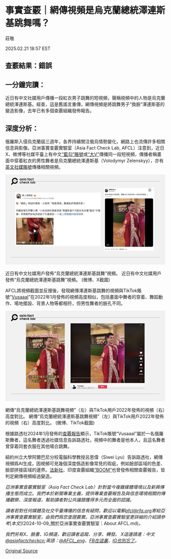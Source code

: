 # 事實查覈｜網傳視頻是烏克蘭總統澤連斯基跳舞嗎？

莊敬

2025.02.21 18:57 EST

## 查覈結果：錯誤

## 一分鐘完讀：

近日有中文社媒用戶傳播一段紅衣男子跳舞的短視頻，聲稱視頻中的人物是烏克蘭總統澤連斯基。經查，這是舊謠言重傳，網傳視頻是將跳舞男子“換臉”澤連斯基的變造影像，去年已有多個查覈組織發佈報告。

## 深度分析：

俄羅斯入侵烏克蘭屆三週年，各界持續關注俄烏情勢變化，網路上也流傳許多相關信息與影像。亞洲事實查覈實驗室（Asia Fact Check Lab, AFCL）注意到，近日X、微博等社媒平臺上有中文[“藍勾”賬號](https://x.com/Snofy8/status/1892362457139544233)或[“大V”](https://m.weibo.cn/detail/5136049715809377)傳播同一段短視頻，傳播者稱畫面中穿着紅衣的男性舞者是烏克蘭總統澤連斯基（Volodymyr Zelenskyy），亦有[英文社媒賬號](https://x.com/RealJessica05/status/1892253624018808914)傳播相關視頻。

![近日有中文社媒用戶發佈“烏克蘭總統澤連斯基跳舞”視頻。](images/ZNDYQJVX4RBRRKANV2JMPFNPPM.jpg)

近日有中文社媒用戶發佈“烏克蘭總統澤連斯基跳舞”視頻。 近日有中文社媒用戶發佈“烏克蘭總統澤連斯基跳舞”視頻。 (微博、X截圖)

AFCL將視頻截圖並反搜後，發現網傳澤連斯基跳舞的視頻與TikTok賬號“[Vusaaal](https://www.tiktok.com/@vusaaal/video/7052410212015246593)”在2022年1月發佈的視頻高度相似，包括畫面中舞者的穿着、舞蹈動作、場地擺設、背景人物等都相符，但男性舞者的臉孔不同。

![網傳“烏克蘭總統澤連斯基跳舞視頻”（左）與TikTok用戶2022年發佈的視頻（右）高度對比。](images/MCVR7IEXFBDONHXE36WLU2K5E4.jpg)

網傳“烏克蘭總統澤連斯基跳舞視頻”（左）與TikTok用戶2022年發佈的視頻（右）高度對比。 網傳“烏克蘭總統澤連斯基跳舞視頻”（左）與TikTok用戶2022年發佈的視頻（右）高度對比。 (微博、TikTok截圖)

根據路透社2024年1月發佈的[查覈報告](https://www.reuters.com/fact-check/video-does-not-show-ukraines-president-zelenskiy-belly-dancing-2024-01-10/)顯示，TikTok賬號“Vusaaal”屬於一名俄羅斯舞者，這名舞者透過社媒信息告訴路透社，視頻中的舞者是他本人，且這名舞者曾穿着同套衣服在其他場合跳舞。

紐約州立大學阿爾巴尼分校電腦科學教授呂思偉（Siwei Lyu）告訴路透社，網傳視頻爲AI生成，因視頻可見幾個深度僞造影像常見的瑕疵，例如臉部區域的色差、臉部拼接區域的邊界。[法新社](https://factcheck.afp.com/doc.afp.com.34EQ8F9)、印度查覈組織[“BOOM”](https://www.boomlive.in/fact-check/ukraine-president-volodymyr-zelenskyy-dancing-fake-news-24058)也曾發佈相關查覈報告，皆判定網傳視頻經過變造。

*亞洲事實查覈實驗室（Asia Fact Check Lab）針對當今複雜媒體環境以及新興傳播生態而成立。我們本於新聞專業主義，提供專業查覈報告及與信息環境相關的傳播觀察、深度報道，幫助讀者對公共議題獲得多元而全面的認識。*

*讀者若對任何媒體及社交平臺傳播的信息有疑問，歡迎以電郵*[*afcl@rfa.org*](mailto:afcl@rfa.org)*寄給亞洲事實查覈實驗室，由我們爲您查證覈實。亞洲事實查覈實驗室更詳細的介紹請參考*[*本文*](2024-10-09_關於亞洲事實查覈實驗室｜About AFCL.md)*。*

*我們另有X、臉書、IG頻道，歡迎讀者追蹤、分享、轉發。 X這邊請進：中文*[*@asiafactcheckcn*](https://twitter.com/asiafactcheckcn)*;英語：*[*@AFCL\_eng*](https://twitter.com/AFCL_eng)*、*[*FB在這裏*](https://www.facebook.com/asiafactchecklabcn)*、*[*IG也別忘了*](https://www.instagram.com/asiafactchecklab/)*。*



[Original Source](https://www.rfa.org/mandarin/shishi-hecha/2025/02/21/fact-check-ukraine-president-dance/)